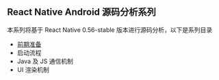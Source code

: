 ## React Native Android 源码分析系列
本系列将基于 React Native 0.56-stable 版本进行源码分析，以下是系列目录

- [前期准备](https://github.com/zhgqthomas/react-native/blob/shadark/learn-react-native-prepare.md)
- 启动流程
- Java 及 JS 通信机制
- UI 渲染机制
